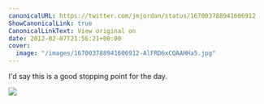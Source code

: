 ```yaml
---
canonicalURL: https://twitter.com/jmjordan/status/167003788941606912
ShowCanonicalLink: true
CanonicalLinkText: View original on
date: 2012-02-07T21:56:21+00:00
cover:
  image: "/images/167003788941606912-AlFRD6xCQAAHHa5.jpg"
---
```

I'd say this is a good stopping point for the day.

![](/images/167003788941606912-AlFRD6xCQAAHHa5.jpg)